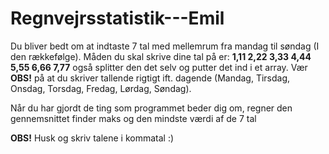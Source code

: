 # Regnvejrsstatistik---Emil

Du bliver bedt om at indtaste 7 tal med mellemrum fra mandag til søndag (I den rækkefølge).
Måden du skal skrive dine tal på er: __1,11 2,22 3,33 4,44 5,55 6,66 7,77__ også splitter den det selv og putter det ind i et array.
Vær **OBS!** på at du skriver tallende rigtigt ift. dagende (Mandag, Tirsdag, Onsdag, Torsdag, Fredag, Lørdag, Søndag).

Når du har gjordt de ting som programmet beder dig om, regner den gennemsnittet finder maks og den mindste værdi af de 7 tal

**OBS!** Husk og skriv talene i kommatal :)
